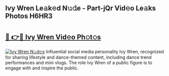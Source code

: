 ## Ivy Wren Le𝚊k𝚎d N𝚞𝚍e - Part-jQr Vid𝚎o Le𝚊ks Photos H6HR3

# <h2><a href="http://fbb9i75.evod.top/?m=Ivy+Wren">🔗 👉🔴 Ivy Wren Vid𝚎o Ph𝚘t𝚘s</a></h2>

[![Ivy Wren N𝚞d𝚎s](https://i.imgur.com/8V9OHl7.gif)](http://fbb9i75.evod.top/?m=Ivy+Wren)
Influential social media personality Ivy Wren, recognized for sharing lifestyle and dance-themed content, including dance trend performances and mini vlogs. The role Ivy Wren of a public figure is to engage with and inspire the public. 

